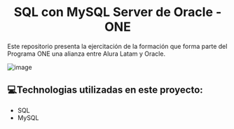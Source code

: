 <h1 align="center" id="title">SQL con MySQL Server de Oracle - ONE</h1>

<p id="description">Este repositorio presenta la ejercitación de la formación que forma parte del Programa ONE una alianza entre Alura Latam y Oracle.</p>

  ![image](https://github.com/mariquenaallosa/ALURA-SQL/assets/99567012/62fb0134-f664-402b-abf3-6a099cabb650)

  
<h2>💻Technologias utilizadas en este proyecto:</h2>

*   SQL
*   MySQL
